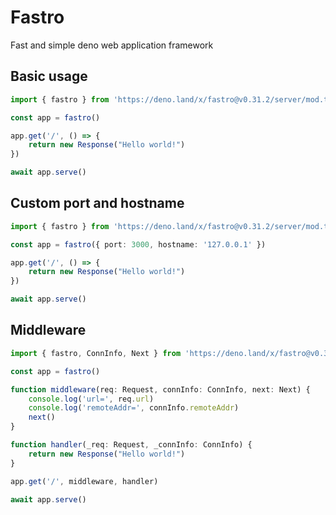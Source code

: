 # Fastro
Fast and simple deno web application framework

## Basic usage
```ts
import { fastro } from 'https://deno.land/x/fastro@v0.31.2/server/mod.ts'

const app = fastro()

app.get('/', () => {
    return new Response("Hello world!")
})

await app.serve()
```

## Custom port and hostname
```ts
import { fastro } from 'https://deno.land/x/fastro@v0.31.2/server/mod.ts'

const app = fastro({ port: 3000, hostname: '127.0.0.1' })

app.get('/', () => {
    return new Response("Hello world!")
})

await app.serve()
```

## Middleware
```ts
import { fastro, ConnInfo, Next } from 'https://deno.land/x/fastro@v0.31.2/server/mod.ts'

const app = fastro()

function middleware(req: Request, connInfo: ConnInfo, next: Next) {
    console.log('url=', req.url)
    console.log('remoteAddr=', connInfo.remoteAddr)
    next()
}

function handler(_req: Request, _connInfo: ConnInfo) {
    return new Response("Hello world!")
}

app.get('/', middleware, handler)

await app.serve()
```

